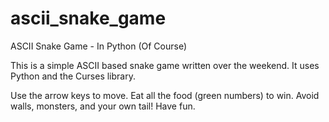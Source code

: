# ascii_snake_game
ASCII Snake Game - In Python (Of Course)

This is a simple ASCII based snake game written over the weekend. It uses Python and the Curses library.  

Use the arrow keys to move.  Eat all the food (green numbers) to win.  Avoid walls, monsters, and your own tail!  Have fun.
